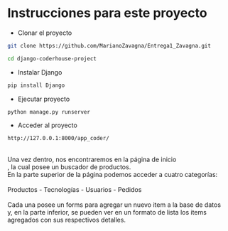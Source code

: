 # Instrucciones para este proyecto

- Clonar el proyecto
```bash
git clone https://github.com/MarianoZavagna/Entrega1_Zavagna.git

cd django-coderhouse-project
```

- Instalar Django
```bash
pip install Django
```

- Ejecutar proyecto
```bash
python manage.py runserver
```

- Acceder al proyecto
```bash
http://127.0.0.1:8000/app_coder/
```

<br>
Una vez dentro, nos encontraremos en la página de inicio<br>
, la cual posee un buscador de productos.<br>
En la parte superior de la página podemos acceder a cuatro categorías:<br>
<br>
Productos - Tecnologías - Usuarios - Pedidos
<br><br>
Cada una posee un forms para agregar un nuevo item a la base de datos<br>
 y, en la parte inferior, se pueden ver en un formato de lista los items<br>
  agregados con sus respectivos detalles.<br>
